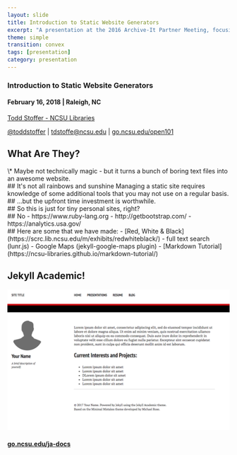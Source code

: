 ```yaml
---
layout: slide
title: Introduction to Static Website Generators
excerpt: "A presentation at the 2016 Archive-It Partner Meeting, focusing on automating the QA workflow to minimize costs by utilizing student employees"
theme: simple
transition: convex
tags: [presentation]
category: presentation
---
```

<section data-markdown>

### Introduction to Static Website Generators
#### February 16, 2018 | Raleigh, NC

[Todd Stoffer - NCSU Libraries](mailto:tdstoffe@ncsu.edu)

[@toddstoffer](www.twitter.com/toddstoffer) | [tdstoffe@ncsu.edu](mailto:tdstoffe@ncsu.edu) | [go.ncsu.edu/open101](http://go.ncsu.edu/open101)

</section>

<section data-markdown>

## What Are They?

</section>
<section data-background-image="https://media.giphy.com/media/12NUbkX6p4xOO4/giphy.gif" data-background-size="50%">
</section>

<section data-markdown>
\* Maybe not technically magic - but it turns a bunch of boring text files into an awesome website.
</section>

<section data-markdown>
<script type="text/template">
## Flavors

### - Jekyll (Ruby) <!-- .element: class="fragment fade-in"-->
### - Hugo (Go)<!-- .element: class="fragment fade-in"-->
### - Octopress (Ruby - Fancy Jekyll) <!-- .element: class="fragment fade-in"-->
### - Middleman (Ruby) <!-- .element: class="fragment fade-in"-->
### - mkdocs (Python) <!-- .element: class="fragment fade-in"-->
</script>
</section>


<section data-markdown>
<script type="text/template">
## Why Static?
### - Speed <!-- .element: class="fragment fade-in"-->
### - Security<!-- .element: class="fragment fade-in"-->
### - Flexibility <!-- .element: class="fragment fade-in"-->
### - Version Control<!-- .element: class="fragment fade-in"-->
### - Ownership <!-- .element: class="fragment fade-in"-->
</script type="text/template">
</section>

<section data-markdown>
## It's not all rainbows and sunshine
Managing a static site requires knowledge of some additional tools that you may not use on a regular basis.
</section>

<section data-markdown>
## ...but the upfront time investment is worthwhile.
</section>

<section data-markdown>
## So this is just for tiny personal sites, right?
</section>

<section data-markdown>
## No
- https://www.ruby-lang.org
- http://getbootstrap.com/
- https://analytics.usa.gov/
</section>

<section data-markdown>
## Here are some that we have made:
- [Red, White & Black](https://scrc.lib.ncsu.edu/m/exhibits/redwhiteblack/)
  - full text search (lunr.js)
  - Google Maps (jekyll-google-maps plugin)
- [Markdown Tutorial](https://ncsu-libraries.github.io/markdown-tutorial/)
</section>

<section>
<h2>Jekyll Academic!</h2>
<img src="/images/opensource101/jekyll-academic.png" width="700" />
<h4><a href = "https://go.ncsu.edu/ja-docs">go.ncsu.edu/ja-docs</a></h4>
</section>


<section data-markdown>
<script type="text/template">
## Workflow
### Starts like this:<!-- .element: class="fragment fade-in"-->
![Charlie](https://media.giphy.com/media/l0IylOPCNkiqOgMyA/giphy.gif)<!-- .element: class="fragment fade-in"-->
</script>

</section>

<section data-markdown>
<script type="text/template">
## Workflow
### Eventually feels like this:<!-- .element: class="fragment fade-in"-->
![Charlie](https://media.giphy.com/media/M7sUn3FIGZDig/giphy.gif)<!-- .element: class="fragment fade-in"-->
</script>

</section>

<section data-markdown>
<script type="text/template">
## Workflow Walkthrough
### Generate new site<!-- .element: class="fragment fade-in"-->
### Start your repo<!-- .element: class="fragment fade-in"-->
### Make some markdown files. <!-- .element: class="fragment fade-in"-->
### Commit your changes. <!-- .element: class="fragment fade-in"-->
### Set up GitHub Pages. <!-- .element: class="fragment fade-in"-->
### Bask in the glory of your new website. <!-- .element: class="fragment fade-in"-->
</script>
</section>
